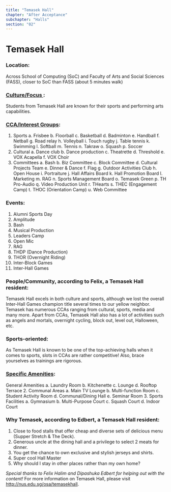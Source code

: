 ```yaml
---
title: "Temasek Hall"
chapter: "After Acceptance"
subchapter: "Halls"
section: "02"
---
```


# Temasek Hall

### Location:

Across School of Computing (SoC) and Faculty of Arts and Social Sciences (FASS), closer to SoC than FASS (about 5 minutes walk)

### [Culture/Focus ](http://nus.edu.sg/osa/temasekhall/faq):

Students from Temasek Hall are known for their sports and performing arts capabilities.

### [CCA/Interest Groups](http://nus.edu.sg/osa/temasekhall/hall-life):

1. Sports
   a. Frisbee
   b. Floorball
   c. Basketball
   d. Badminton
   e. Handball
   f. Netball
   g. Road relay
   h. Volleyball
   i. Touch rugby
   j. Table tennis
   k. Swimming
   l. Softball
   m. Tennis
   n. Takraw
   o. Squash
   p. Soccer
2. Cultural
   a. Dance club
   b. Dance production
   c. Theatrette
   d. Threshold
   e. VOX Acapella
   f. VOX Choir
3. Committees
   a. Bash
   b. Biz Committee
   c. Block Committee
   d. Cultural Projects Team
   e. Dinner & Dance
   f. Flag
   g. Outdoor Activities Club
   h. Open House
   i. Portraiture
   j. Hall Affairs Board
   k. Hall Promotion Board
   l. Marketing
   m. RAG
   n. Sports Management Board
   o. Temasek Green
   p. TH Pro-Audio
   q. Video Production Unit
   r. THearts
   s. THEC (Engagement Camp)
   t. THOC (Orientation Camp)
   u. Web Committee

### Events:

1. Alumni Sports Day
2. Amplitude
3. Bash
4. Musical Production
5. Leaders Camp
6. Open Mic
7. RAG
8. THDP (Dance Production)
9. THOR (Overnight Riding)
10. Inter-Block Games
11. Inter-Hall Games

### People/Community, according to Felix, a Temasek Hall resident:

Temasek Hall excels in both culture and sports, although we lost the overall Inter-Hall Games champion title several times to our yellow neighbor. Temasek has numerous CCAs ranging from cultural, sports, media and many more. Apart from CCAs, Temasek Hall also has a lot of activities such as angels and mortals, overnight cycling, block out, level out, Halloween, etc.

### Sports-oriented:

As Temasek Hall is known to be one of the top-achieving halls when it comes to sports, slots in CCAs are rather competitive! Also, brace yourselves as trainings are rigorous.

### [Specific Amenities](http://nus.edu.sg/osa/temasekhall/facilities/amenities):

General Amenities
a. Laundry Room
b. Kitchenette
c. Lounge
d. Rooftop Terrace 2. Communal Areas
a. Main TV Lounge
b. Multi-function Room
c. Student Activity Room
d. Communal/Dining Hall
e. Seminar Room 3. Sports Facilities
a. Gymnasium
b. Multi-Purpose Court
c. Squash Court
d. Indoor Court

### Why Temasek, according to Edbert, a Temasek Hall resident:

1. Close to food stalls that offer cheap and diverse sets of delicious menu (Supper Stretch & The Deck).
2. Generous uncle at the dining hall and a privilege to select 2 meats for dinner.
3. You get the chance to own exclusive and stylish jerseys and shirts.
4. Super cool Hall Master
5. Why should I stay in other places rather than my own home?

_Special thanks to Felix Halim and Dipashuka Edbert for helping out with the content!_
For more information on Temasek Hall, please visit http://nus.edu.sg/osa/temasekhall.
